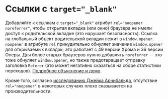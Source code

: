 # Ссылки с `target="_blank"`

Добавляйте к ссылкам с `target="_blank"` атрибут `rel="noopener noreferrer"`, чтобы открытая вкладка (или окно) браузера не имели доступ к родительской вкладке (это нарушает безопасность). Ссылка на глобальный объект родительской вкладки лежит в `window.opener`. `noopener` в атрибуте `rel` принудительно обнуляет значение `window.opener` для открываемых вкладок; это работает с 49 версии Хрома и 36 версии Оперы. Для более старых браузеров нужно добавлять `noreferrer` — это тоже обнуляет `window.opener`, но также предотвращает отправку заголовка `Referer` (это может негативно сказаться на сборе статистики переходов). [Подробное объяснение и демо](https://mathiasbynens.github.io/rel-noopener/).

Кроме того, согласно [исследованию Джейка Арчибальда](https://jakearchibald.com/2016/performance-benefits-of-rel-noopener/), отсутствие `rel="noopener"` в некоторых случаях плохо сказывается на производительности.

